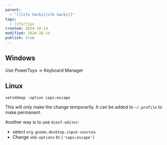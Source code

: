 ```yaml
---
parent:
  - "[[life hacks|life hacks]]"
tags:
  - life/tips
created: 2024-10-14
modified: 2024-10-14
publish: true
---
```

## Windows
Use PowerToys -> Keyboard Manager

## Linux
```shell
setxkbmap -option caps:escape
```
This will only make the change temporarily. It can be added to `~/.profile` to make permanent.

Another way is to use `dconf-editor`:
- select `org.gnome.desktop.input-sources`
- Change `xkb-options` to `['caps:escape']`